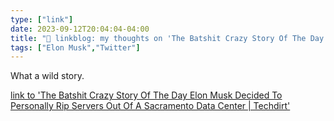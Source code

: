 ```yaml
---
type: ["link"]
date: 2023-09-12T20:04:04-04:00
title: "🔗 linkblog: my thoughts on 'The Batshit Crazy Story Of The Day Elon Musk Decided To Personally Rip Servers Out Of A Sacramento Data Center | Techdirt'"
tags: ["Elon Musk","Twitter"]
---
```

What a wild story.  
 

[link to 'The Batshit Crazy Story Of The Day Elon Musk Decided To Personally Rip Servers Out Of A Sacramento Data Center | Techdirt'](https://www.techdirt.com/2023/09/12/the-batshit-crazy-story-of-the-day-elon-musk-decided-to-personally-rip-servers-out-of-a-sacramento-data-center/)
